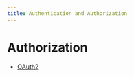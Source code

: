 ```yaml
---
title: Authentication and Authorization
---
```


# Authorization

- [OAuth2](/auth/oauth2/index.md)
